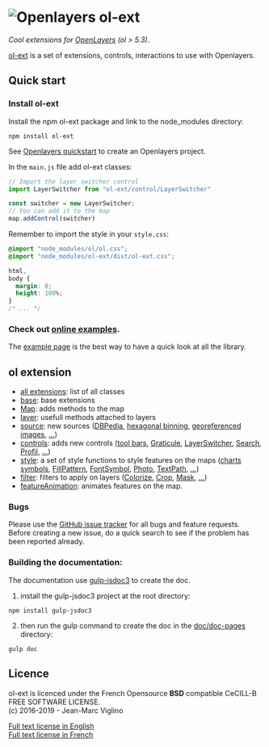 # ![Openlayers](https://openlayers.org/theme/img/logo-light.svg) ol-ext
*Cool extensions for [OpenLayers](https://github.com/openlayers/openlayers) (ol > 5.3)*.

[ol-ext](https://github.com/Viglino/ol-ext) is a set of extensions, controls, interactions to use with Openlayers.    

## Quick start

### Install ol-ext

Install the npm ol-ext package and link to the node_modules directory:
```
npm install ol-ext
```

See [Openlayers quickstart](https://openlayers.org/doc/quickstart.html) to create an Openlayers project.

In the `main.js` file add ol-ext classes:
```javascript
// Import the layer switcher control
import LayerSwitcher from "ol-ext/control/LayerSwitcher"

const switcher = new LayerSwitcher;
// You can add it to the map
map.addControl(switcher)
```

Remember to import the style in your `style.css`:
```css
@import "node_modules/ol/ol.css";
@import "node_modules/ol-ext/dist/ol-ext.css";

html,
body {
  margin: 0;
  height: 100%;
}
/* ... */
```

### Check out [online examples](http://viglino.github.io/ol-ext/).
The [example page](http://viglino.github.io/ol-ext/) is the best way to have a quick look at all the library.

## ol extension
* [all extensions](./classes.list.html): list of all classes
* [base](./ol.html): base extensions
* [Map](./ol.Map.html): adds methods to the map
* [layer](./ol.layer.Base.html): usefull methods attached to layers
* [source](./ol.source.html): new sources ([DBPedia](./ol.source.DBPedia.html), [hexagonal binning](./ol.source.HexBin.html), [georeferenced images](./ol.source.GeoImage.html), [...](./ol.source.html))
* [controls](./ol.control.html): adds new controls ([tool bars](./ol.control.Bar.html), [Graticule](./ol.control.Graticule.html), [LayerSwitcher](./ol.control.LayerSwitcher.html), [Search](./ol.control.Search.html), [Profil](./ol.control.Profil.html), [...](./ol.control.html))
* [style](./ol.style.html): a set of style functions to style features on the maps ([charts symbols](./ol.style.Chart.html), [FillPattern](./ol.style.FillPattern.html), [FontSymbol](./ol.style.FontSymbol.html), [Photo](./ol.style.Photo.html), [TextPath](./ol.style.TextPath.html), [...](./ol.style.html))
* [filter](./ol.filter.html): filters to apply on layers ([Colorize](./ol.filter.Colorize.html), [Crop](./ol.filter.Crop.html), [Mask](./ol.filter.Mask.html), [...](./ol.filter.html))  
* [featureAnimation](./ol.featureAnimation.html): animates features on the map.   


### Bugs

Please use the [GitHub issue tracker](https://github.com/Viglino/ol-ext/issues) for all bugs and feature requests. Before creating a new issue, do a quick search to see if the problem has been reported already.

### Building the documentation:
The documentation use [gulp-jsdoc3](https://www.npmjs.com/package/gulp-jsdoc3) to create the doc.
1. install the gulp-jsdoc3 project at the root directory:
````
npm install gulp-jsdoc3
````
2. then run the gulp command to create the doc in the [doc/doc-pages](http://viglino.github.io/ol-ext/doc/doc-pages/) directory:
````
gulp doc
````

## Licence

ol-ext is licenced under the French Opensource **BSD** compatible CeCILL-B FREE SOFTWARE LICENSE.  
(c) 2016-2019 - Jean-Marc Viglino

[Full text license in English](https://cecill.info/licences/Licence_CeCILL-B_V1-en.txt)    
[Full text license in French](https://cecill.info/licences/Licence_CeCILL-B_V1-fr.txt)
